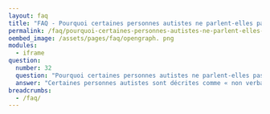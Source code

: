 ```yaml
---
layout: faq
title: "FAQ - Pourquoi certaines personnes autistes ne parlent-elles pas ?"
permalink: /faq/pourquoi-certaines-personnes-autistes-ne-parlent-elles-pas
oembed_image: /assets/pages/faq/opengraph. png
modules:
  - iframe
question: 
  number: 32
  question: "Pourquoi certaines personnes autistes ne parlent-elles pas ?"
  answer: "Certaines personnes autistes sont décrites comme « non verbales » bien que « ne parlant pas » serait une meilleure description. Nous ne savons pas encore pourquoi certaines personnes ne parlent pas. Certaines personnes parlent mais ont des difficultés à former des phrases ou à utiliser le langage d'une manière fonctionnelle. D'autres ne parlent pas et écrivent ce qu'elles souhaitent dire. Elles peuvent également utiliser la langue des signes ou une méthode de communication par images. Certaines personnes qui ne parlent pas développent le langage plus tard. De même, certaines personnes peuvent devenir non verbales lorsqu'elles vivent une surcharge sensorielle ou une situation stressante. Une personne qui ne parle pas n'est pas une personne qui n'a rien à dire. Beaucoup de personnes autistes utilisent des moyens alternatifs de communication comme PECS ou la langue des signes pour communiquer tandis que d'autres ont leur propre manière de s'exprimer. "
breadcrumbs:
  - /faq/
---
```


